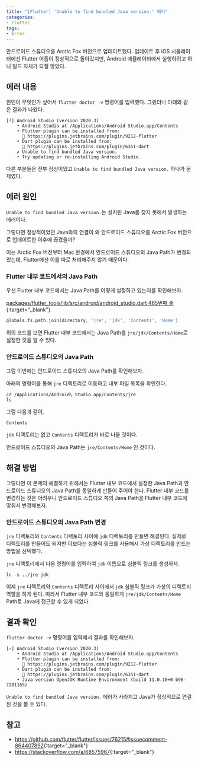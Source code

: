 ```yaml
---
title: "[Flutter] 'Unable to find bundled Java version.' 에러"
categories:
- Flutter
tags:
- Error
---
```


안드로이드 스튜디오를 Arctic Fox 버전으로 업데이트했다. 업데이트 후 iOS 시물레이터에선 Flutter 어플이 정상적으로 돌아갔지만, Android 에뮬레이터에서 실행하려고 하니 빌드 자체가 되질 않았다.

## 에러 내용

원인이 무엇인가 싶어서 `flutter doctor -v` 명령어를 입력했다. 그랬더니 아래와 같은 결과가 나왔다.

``` console
[!] Android Studio (version 2020.3)
    • Android Studio at /Applications/Android Studio.app/Contents
    • Flutter plugin can be installed from:
      🔨 https://plugins.jetbrains.com/plugin/9212-flutter
    • Dart plugin can be installed from:
      🔨 https://plugins.jetbrains.com/plugin/6351-dart
    ✗ Unable to find bundled Java version.
    • Try updating or re-installing Android Studio.
```

다른 부분들은 전부 정상이었고 `Unable to find bundled Java version.` 하나가 문제였다.

## 에러 원인

`Unable to find bundled Java version.`는 설치된 Java를 찾지 못해서 발생하는 에러이다.

그렇다면 정상적이었던 Java와의 연결이 왜 안드로이드 스튜디오를 Arctic Fox 버전으로 업데이트한 이후에 끊겼을까?

이는 Arctic Fox 버전부터 Mac 환경에서 안드로이드 스튜디오의 Java Path가 변경되었는데, Flutter에선 이를 따로 처리해주지 않기 때문이다.

### Flutter 내부 코드에서의 Java Path

우선 Flutter 내부 코드에서는 Java Path를 어떻게 설정하고 있는지를 확인해보자.

[packages/flutter_tools/lib/src/android/android_studio.dart 465번째 줄](https://github.com/flutter/flutter/blob/3c72ef374d748ef07bb2f6781161fa6bcb0b4289/packages/flutter_tools/lib/src/android/android_studio.dart#L465){:target="_blank"}

``` dart
globals.fs.path.join(directory, 'jre', 'jdk', 'Contents', 'Home')
```

위의 코드를 보면 Flutter 내부 코드에서는 Java Path를 `jre/jdk/Contents/Home`로 설정한 것을 알 수 있다.

### 안드로이드 스튜디오의 Java Path

그럼 이번에는 안드로이드 스튜디오의 Java Path를 확인해보자.

아래의 명령어를 통해 `jre` 디렉토리로 이동하고 내부 파일 목록을 확인한다.

``` console
cd /Applications/Android\ Studio.app/Contents/jre
ls
```

그럼 다음과 같이,

``` console
Contents
```

`jdk` 디렉토리는 없고 `Contents` 디렉토리가 바로 나올 것이다.
 
 안드로이드 스튜디오의 Java Path는 `jre/Contents/Home` 인 것이다.

## 해결 방법

그렇다면 이 문제의 해결하기 위해서는 Flutter 내부 코드에서 설정한 Java Path과 안드로이드 스튜디오의 Java Path를 동일하게 만들어 주어야 한다. Flutter 내부 코드를 변경하는 것은 어려우니  안드로이드 스튜디오 쪽의 Java Path을 Flutter 내부 코드에 맞춰서 변경해보자.

### 안드로이드 스튜디오의 Java Path 변경

`jre` 디렉토리와 `Contents` 디렉토리 사이에  `jdk` 디렉토리를 만들면 해결된다. 실제로 디렉토리를 만들어도 되지만 이보다는 심볼릭 링크를 사용해서 가상 디렉토리를 만드는 방법을 선택했다.

`jre` 디렉토리에서 다음 명령어를 입력하여 `jdk` 이름으로 심볼릭 링크를 생성하자.

```
ln -s ../jre jdk
```

이제 `jre` 디렉토리와 `Contents` 디렉토리 사이에서 `jdk` 심볼릭 링크가 가상의 디렉토리 역할을 하게 된다. 따라서 Flutter 내부 코드와 동일하게 `jre/jdk/Contents/Home` Path로 Java에 접근할 수 있게 되었다.

## 결과 확인

`flutter doctor -v` 명령어를 입력해서 결과를 확인해보자.

``` console
[✓] Android Studio (version 2020.3)
    • Android Studio at /Applications/Android Studio.app/Contents
    • Flutter plugin can be installed from:
      🔨 https://plugins.jetbrains.com/plugin/9212-flutter
    • Dart plugin can be installed from:
      🔨 https://plugins.jetbrains.com/plugin/6351-dart
    • Java version OpenJDK Runtime Environment (build 11.0.10+0-b96-7281165)
```

`Unable to find bundled Java version.` 에러가 사라지고 Java가 정상적으로 연결된 것을 볼 수 있다.

## 참고

* <https://github.com/flutter/flutter/issues/76215#issuecomment-864407892>{:target="_blank"}
* <https://stackoverflow.com/a/68575967>{:target="_blank"}
